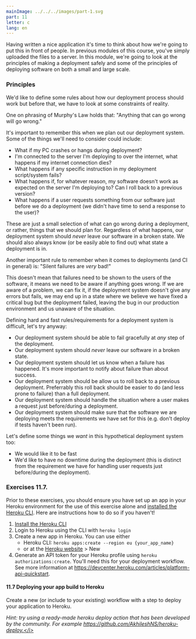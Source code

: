 ```yaml
---
mainImage: ../../../images/part-1.svg
part: 11
letter: c
lang: en
---
```


<div class="content">

Having written a nice application it's time to think about how we're going to put this in front of people. In previous modules of this course, you've simply uploaded the files to a server. In this module, we're going to look at the principles of making a deployment safely and some of the principles of deploying software on both a small and large scale. 

### Principles
We'd like to define some rules about how our deployment process should work but before that, we have to look at some constraints of reality.

One on phrasing of Murphy's Law holds that:
  "Anything that can go wrong will go wrong."

It's important to remember this when we plan out our deployment system. Some of the things we'll need to consider could include:
 - What if my PC crashes or hangs during deployment?
 - I'm connected to the server I'm deploying to over the internet, what happens if my internet connection dies?
 - What happens if any specific instruction in my deployment script/system fails?
 - What happens if, for whatever reason, my software doesn't work as expected on the server I'm deploying to? Can I roll back to a previous version?
 - What happens if a user requests something from our software just before we do a deployment (we didn't have time to send a response to the user)?

These are just a small selection of what can go wrong during a deployment, or rather, things that we should plan for. Regardless of what happens, our deployment system should *never* leave our software in a broken state. We should also always know (or be easily able to find out) what state a deployment is in.

Another important rule to remember when it comes to deployments (and CI in general) is:
  "Silent failures are *very* bad!"

This doesn't mean that failures need to be shown to the users of the software, it means we need to be aware if anything goes wrong. If we are aware of a problem, we can fix it, if the deployment system doesn't give any errors but fails, we may end up in a state where we believe we have fixed a critical bug but the deployment failed, leaving the bug in our production environment and us unaware of the situation.

Defining hard and fast rules/requirements for a deployment system is difficult, let's try anyway:
 - Our deployment system should be able to fail gracefully at *any* step of the deployment.
 - Our deployment system should *never* leave our software in a broken state.
 - Our deployment system should let us know when a failure has happened. It's more important to notify about failure than about success.
 - Our deployment system should be allow us to roll back to a previous deployment. Preferrably this roll back should be easier to do (and less prone to failure) than a full deployment.
 - Our deployment system should handle the situation where a user makes a request just before/during a deployment.
 - Our deployment system should make sure that the software we are deploying meets the requirements we have set for this (e.g. don't deploy if tests haven't been run).

Let's define some things we *want* in this hypothetical deployment system too:
 - We would like it to be fast
 - We'd like to have no downtime during the deployment (this is distinct from the requirement we have for handling user requests just before/during the deployment).

</div>

<div class="tasks">

### Exercises 11.7.

Prior to these exercises, you should ensure you have set up an app in your Heroku environment for the use of this exercise alone and [installed the Heroku CLI](https://devcenter.heroku.com/articles/heroku-cli#download-and-install). Here are instructions how to do so if you haven't!

1. [Install the Heroku CLI](https://devcenter.heroku.com/articles/heroku-cli#download-and-install)
2. Login to Heroku using the CLI with `heroku login`
3. Create a new app in Heroku. You can use either
   - Heroku CLI: `heroku apps:create --region eu {your_app_name}`
   - or at the [Heroku website](https://dashboard.heroku.com/apps) > New
4. Generate an API token for your Heroku profile using `heroku authorizations:create`. You'll need this for your deployment workflow. See more information at https://devcenter.heroku.com/articles/platform-api-quickstart.

#### 11.7 Deploying your app build to Heroku

Create a new (or include to your existing) workflow with a step to deploy your application to Heroku.

<i>Hint: try using a ready-made heroku deploy action that has been developed by the community. For example https://github.com/AkhileshNS/heroku-deploy.</i>

</div>
